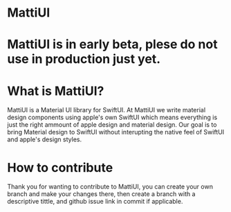 # MattiUI
# MattiUI is in early beta, plese do not use in production just yet.

# What is MattiUI?
MattiUI is a Material UI library for SwiftUI. At MattiUI we write material design components using apple's own SwiftUI which means everything is just the right ammount of apple design and material design. Our goal is to bring Material design to SwiftUI without interupting the native feel of SwiftUI and apple's design styles.

# How to contribute
Thank you for wanting to contribute to MattiUI, you can create your own branch and make your changes there, then create a branch with a descriptive tittle, and github issue link in commit if applicable. 
